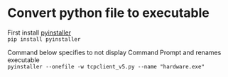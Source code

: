 <h1>Convert python file to executable</h1>

First install [pyinstaller](https://www.pyinstaller.org/documentation.html)  
`pip install pyinstaller`

Command below specifies to not display Command Prompt and renames executable  
`pyinstaller --onefile -w tcpclient_v5.py --name "hardware.exe"`


